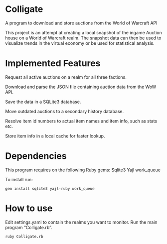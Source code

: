 Colligate
=================
A program to download and store auctions from the World of Warcraft API

This project is an attempt at creating a local snapshot of the ingame Auction house on a World of Warcraft realm.
The snapshot data can then be used to visualize trends in the virtual economy or be used for statistical analysis.

Implemented Features
=================
Request all active auctions on a realm for all three factions.

Download and parse the JSON file containing auction data from the WoW API.

Save the data in a SQLite3 database.

Move outdated auctions to a secondary history database.

Resolve item id numbers to actual item names and item info, such as stats etc.

Store item info in a local cache for faster lookup.

Dependencies
=================
This program requires on the following Ruby gems:
Sqlite3
Yajl
work_queue

To install run:

```
gem install sqlite3 yajl-ruby work_queue
```

How to use
=================
Edit settings.yaml to contain the realms you want to monitor.
Run the main program “Colligate.rb”.

```
ruby Colligate.rb
```